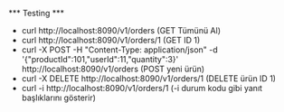 *** Testing ***
* curl http://localhost:8090/v1/orders (GET Tümünü Al)
* curl http://localhost:8090/v1/orders/1 (GET ID 1)
* curl -X POST -H "Content-Type: application/json" -d '{"productId":101,"userId":11,"quantity":3}' http://localhost:8090/v1/orders (POST yeni ürün)
* curl -X DELETE http://localhost:8090/v1/orders/1 (DELETE ürün ID 1)
* curl -i http://localhost:8090/v1/orders/1 (-i durum kodu gibi yanıt başlıklarını gösterir)
